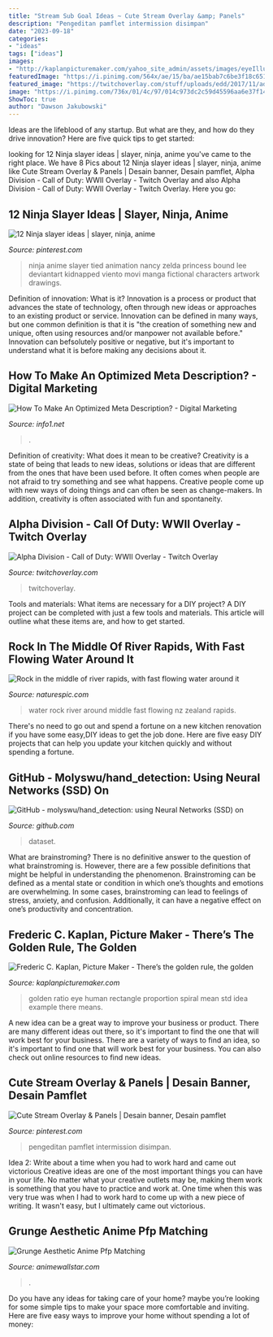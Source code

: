 ```yaml
---
title: "Stream Sub Goal Ideas ~ Cute Stream Overlay &amp; Panels"
description: "Pengeditan pamflet intermission disimpan"
date: "2023-09-18"
categories:
- "ideas"
tags: ["ideas"]
images:
- "http://kaplanpicturemaker.com/yahoo_site_admin/assets/images/eyeIllust.25975936_std.jpg"
featuredImage: "https://i.pinimg.com/564x/ae/15/ba/ae15bab7c6be3f18c65166841fcf6326.jpg"
featured_image: "https://twitchoverlay.com/stuff/uploads/edd/2017/11/ad-preview-1024x576.jpg"
image: "https://i.pinimg.com/736x/01/4c/97/014c973dc2c59d45596aa6e37f14ca9d.jpg"
ShowToc: true
author: "Dawson Jakubowski"
---
```



Ideas are the lifeblood of any startup. But what are they, and how do they drive innovation? Here are five quick tips to get started: 

	

		
looking for 12 Ninja slayer ideas | slayer, ninja, anime you've came to the right place. We have 8 Pics about 12 Ninja slayer ideas | slayer, ninja, anime like Cute Stream Overlay &amp; Panels | Desain banner, Desain pamflet, Alpha Division - Call of Duty: WWII Overlay - Twitch Overlay and also Alpha Division - Call of Duty: WWII Overlay - Twitch Overlay. Here you go:
		
    
## 12 Ninja Slayer Ideas | Slayer, Ninja, Anime

<img loading=lazy src="https://i.pinimg.com/236x/46/20/d3/4620d383192026afccd4b3f9784d65c4--nancy-animation.jpg" onerror="this.onerror=null;this.src='https://tse1.mm.bing.net/th?id=OIP.BGyZ4EwT4tcOrPDgmwHsoQHaP8&amp;pid=15.1';" alt="12 Ninja slayer ideas | slayer, ninja, anime">

_Source: pinterest.com_

>ninja anime slayer tied animation nancy zelda princess bound lee deviantart kidnapped viento movi manga fictional characters artwork drawings. 

	

Definition of innovation: What is it?
Innovation is a process or product that advances the state of technology, often through new ideas or approaches to an existing product or service. Innovation can be defined in many ways, but one common definition is that it is "the creation of something new and unique, often using resources and/or manpower not available before." 
Innovation can befsolutely positive or negative, but it's important to understand what it is before making any decisions about it.

    
## How To Make An Optimized Meta Description? - Digital Marketing

<img loading=lazy src="https://info1.net/wp-content/uploads/2021/01/How-to-make-an-optimized-meta-description.pngkeepProtocol.png" onerror="this.onerror=null;this.src='https://tse1.mm.bing.net/th?id=OIP.EnGgaTM5p7s1uatc6g9UlwHaE7&amp;pid=15.1';" alt="How To Make An Optimized Meta Description? - Digital Marketing">

_Source: info1.net_

>. 

	

Definition of creativity: What does it mean to be creative?
Creativity is a state of being that leads to new ideas, solutions or ideas that are different from the ones that have been used before. It often comes when people are not afraid to try something and see what happens. Creative people come up with new ways of doing things and can often be seen as change-makers. In addition, creativity is often associated with fun and spontaneity.

    
## Alpha Division - Call Of Duty: WWII Overlay - Twitch Overlay

<img loading=lazy src="https://twitchoverlay.com/stuff/uploads/edd/2017/11/ad-preview-1024x576.jpg" onerror="this.onerror=null;this.src='https://tse1.mm.bing.net/th?id=OIP.O4os765B4QDLjr_DNN9KRgHaEK&amp;pid=15.1';" alt="Alpha Division - Call of Duty: WWII Overlay - Twitch Overlay">

_Source: twitchoverlay.com_

>twitchoverlay. 

	

Tools and materials: What items are necessary for a DIY project?
A DIY project can be completed with just a few tools and materials. This article will outline what these items are, and how to get started.

    
## Rock In The Middle Of River Rapids, With Fast Flowing Water Around It

<img loading=lazy src="https://www.naturespic.com/i/41647FR00_w.jpg" onerror="this.onerror=null;this.src='https://tse4.mm.bing.net/th?id=OIP.A_nNUJ3WnDCZHQkv-LGxygHaE8&amp;pid=15.1';" alt="Rock in the middle of river rapids, with fast flowing water around it">

_Source: naturespic.com_

>water rock river around middle fast flowing nz zealand rapids. 

	

There's no need to go out and spend a fortune on a new kitchen renovation if you have some easy,DIY ideas to get the job done. Here are five easy DIY projects that can help you update your kitchen quickly and without spending a fortune.

    
## GitHub - Molyswu/hand_detection: Using Neural Networks (SSD) On

<img loading=lazy src="https://opengraph.githubassets.com/20c474eb2e6dfd727b781fd76ddccb57fde55b4b9ef26197fe715cb1247db14f/molyswu/hand_detection" onerror="this.onerror=null;this.src='https://tse1.mm.bing.net/th?id=OIP.nQnVuYiQsQ1DfQaVirof-wHaDt&amp;pid=15.1';" alt="GitHub - molyswu/hand_detection: using Neural Networks (SSD) on">

_Source: github.com_

>dataset. 

	

What are brainstroming?
There is no definitive answer to the question of what brainstroming is. However, there are a few possible definitions that might be helpful in understanding the phenomenon. Brainstroming can be defined as a mental state or condition in which one’s thoughts and emotions are overwhelming. In some cases, brainstroming can lead to feelings of stress, anxiety, and confusion. Additionally, it can have a negative effect on one’s productivity and concentration.

    
## Frederic C. Kaplan, Picture Maker - There’s The Golden Rule, The Golden

<img loading=lazy src="http://kaplanpicturemaker.com/yahoo_site_admin/assets/images/eyeIllust.25975936_std.jpg" onerror="this.onerror=null;this.src='https://tse4.mm.bing.net/th?id=OIP.qB14iL4cXdDeOvcwKIf7bgAAAA&amp;pid=15.1';" alt="Frederic C. Kaplan, Picture Maker - There’s the golden rule, the golden">

_Source: kaplanpicturemaker.com_

>golden ratio eye human rectangle proportion spiral mean std idea example there means. 

	

A new idea can be a great way to improve your business or product. There are many different ideas out there, so it's important to find the one that will work best for your business. There are a variety of ways to find an idea, so it's important to find one that will work best for your business. You can also check out online resources to find new ideas.

    
## Cute Stream Overlay &amp; Panels | Desain Banner, Desain Pamflet

<img loading=lazy src="https://i.pinimg.com/736x/01/4c/97/014c973dc2c59d45596aa6e37f14ca9d.jpg" onerror="this.onerror=null;this.src='https://tse3.mm.bing.net/th?id=OIP.pRP3a9vl73_UzVV7dj83ggHaEL&amp;pid=15.1';" alt="Cute Stream Overlay &amp; Panels | Desain banner, Desain pamflet">

_Source: pinterest.com_

>pengeditan pamflet intermission disimpan. 

	

Idea 2: Write about a time when you had to work hard and came out victorious
Creative ideas are one of the most important things you can have in your life. No matter what your creative outlets may be, making them work is something that you have to practice and work at. One time when this was very true was when I had to work hard to come up with a new piece of writing. It wasn't easy, but I ultimately came out victorious.

    
## Grunge Aesthetic Anime Pfp Matching

<img loading=lazy src="https://i.pinimg.com/564x/ae/15/ba/ae15bab7c6be3f18c65166841fcf6326.jpg" onerror="this.onerror=null;this.src='https://tse1.mm.bing.net/th?id=OIP.fM7kFUzV3-10gQfp1q8MkwHaHZ&amp;pid=15.1';" alt="Grunge Aesthetic Anime Pfp Matching">

_Source: animewallstar.com_

>. 

	

Do you have any ideas for taking care of your home? maybe you’re looking for some simple tips to make your space more comfortable and inviting. Here are five easy ways to improve your home without spending a lot of money:

